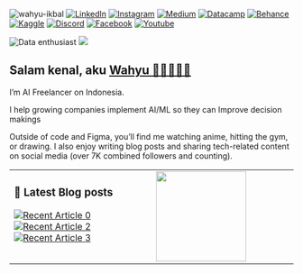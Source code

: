 <a align="left"><img src="https://komarev.com/ghpvc/?username=wahyudesu&label=Profile%20views&color=0A66C2&style=flat" alt="wahyu-ikbal" /></a>
[![Linkedln](https://img.shields.io/badge/LinkedIn-0A66C2?style=flat&logo=linkedin&logoColor=white)](https://www.linkedin.com/in/bitliu/)
[![Instagram](https://img.shields.io/badge/Instagram-E4405F?style=flat&logo=instagram&logoColor=white)](https://www.instagram.com/wahyuikbal_m)
[![Medium](https://img.shields.io/badge/Medium-2b3849?style=flat&logo=medium&logoColor=white)](https://medium.com/@wahyuikbal)
[![Datacamp](https://img.shields.io/badge/Datacamp-03ed61?style=flat&logo=datacamp&logoColor=white)](https://www.datacamp.com/portfolio/wahyuikbalmaulana)
[![Behance](https://img.shields.io/badge/Behance-1769ff?style=style-flat&logo=behance&logoColor=white)](https://www.behance.net/wahyuikbalmaulana)
[![Kaggle](https://img.shields.io/badge/Kaggle-20BEFF?style=style-flat&logo=kaggle&logoColor=white)](https://www.kaggle.com/wahyuikbalmaulana)
[![Discord](https://img.shields.io/badge/Discord-5865F2?style=flat&logo=discord&logoColor=white)](https://discordapp.com/user/932871555304800318)
[![Facebook](https://img.shields.io/badge/Facebook-0866FF?style=flat&logo=facebook&logoColor=white)](https://www.facebook.com/whyikbalmaulana/)
[![Youtube](https://img.shields.io/badge/YouTube-DC322F?style=flat&logo=youtube&logoColor=white)](https://www.youtube.com/wahyuikbalmaulana/)

![Data enthusiast](https://images.datacamp.com/image/upload/f_auto,q_auto:best/v1610040100/Linkedin_Cover_-_Data_Enthusiast_qgfd0z.png)
<img src="https://user-images.githubusercontent.com/73097560/115834477-dbab4500-a447-11eb-908a-139a6edaec5c.gif">

<h2 align="left">Salam kenal, aku <a href="https://www.wahyuikbal.web.id" target="_blank">Wahyu 👋🏼👨🏻‍💻</a></h2>

I’m AI Freelancer on Indonesia.

I help growing companies implement AI/ML so they can Improve decision makings

Outside of code and Figma, you’ll find me watching anime, hitting the gym, or drawing. I also enjoy writing blog posts and sharing tech-related content on social media (over 7K combined followers and counting).

<table><tr><td valign="top" width="50%">

### 📕 Latest Blog posts
<!-- BLOG-POST-LIST:START -->
<a target="_blank" href="https://github-readme-medium-recent-article.vercel.app/medium/@wahyuikbal/0"><img src="https://github-readme-medium-recent-article.vercel.app/medium/@wahyuikbal/0" alt="Recent Article 0"> 
<a target="_blank" href="https://github-readme-medium-recent-article.vercel.app/medium/@wahyuikbal/2"><img src="https://github-readme-medium-recent-article.vercel.app/medium/@wahyuikbal/2" alt="Recent Article 2"> 
<a target="_blank" href="https://github-readme-medium-recent-article.vercel.app/medium/@wahyuikbal/3"><img src="https://github-readme-medium-recent-article.vercel.app/medium/@wahyuikbal/3" alt="Recent Article 3"> 

</td><td valign="top" width="50%">

<img height="160em" src="https://github-readme-stats-eight-theta.vercel.app/api?username=wahyudesu&show_icons=false&theme=dark&include_all_commits=true&count_private=true&layout=compact"/>

</td></tr></table>
